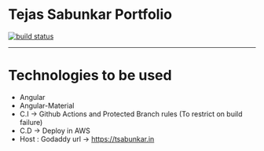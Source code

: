 # Tejas Sabunkar Portfolio

[![build status](https://github.com/coryrylan/angular-github-actions/workflows/Build/badge.svg)](https://github.com/tsabunkar/ng-portfolio/actions)

---

# Technologies to be used

- Angular
- Angular-Material
- C.I -> Github Actions and Protected Branch rules (To restrict on build failure)
- C.D -> Deploy in AWS
- Host : Godaddy url -> https://tsabunkar.in
